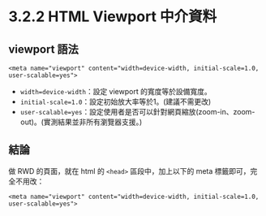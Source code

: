 # 3.2.2 HTML Viewport 中介資料

## **viewport 語法**

```markup
<meta name="viewport" content="width=device-width, initial-scale=1.0, user-scalable=yes">
```

* `width=device-width`：設定 viewport 的寬度等於設備寬度。
* `initial-scale=1.0`：設定初始放大率等於1。\(建議不需更改\)
* `user-scalable=yes`：設定使用者是否可以針對網頁縮放\(zoom-in、zoom-out\)。\(實測結果並非所有瀏覽器支援。\)

## 結論

做 RWD 的頁面，就在 html 的 `<head>` 區段中，加上以下的 meta 標籤即可，完全不用改：

```markup
<meta name="viewport" content="width=device-width, initial-scale=1.0, user-scalable=yes">
```

